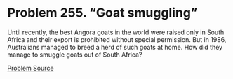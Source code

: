 # Problem 255. “Goat smuggling”

Until recently, the best Angora goats in the world were raised only in South Africa and their export is prohibited without special permission. But in 1986, Australians managed to breed a herd of such goats at home. How did they manage to smuggle goats out of South Africa?

[Problem Source](https://www.trizland.ru/tasks/1530/)